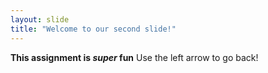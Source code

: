 ```yaml
---
layout: slide
title: "Welcome to our second slide!"
---
```

**This assignment is _super_ fun**
Use the left arrow to go back!
